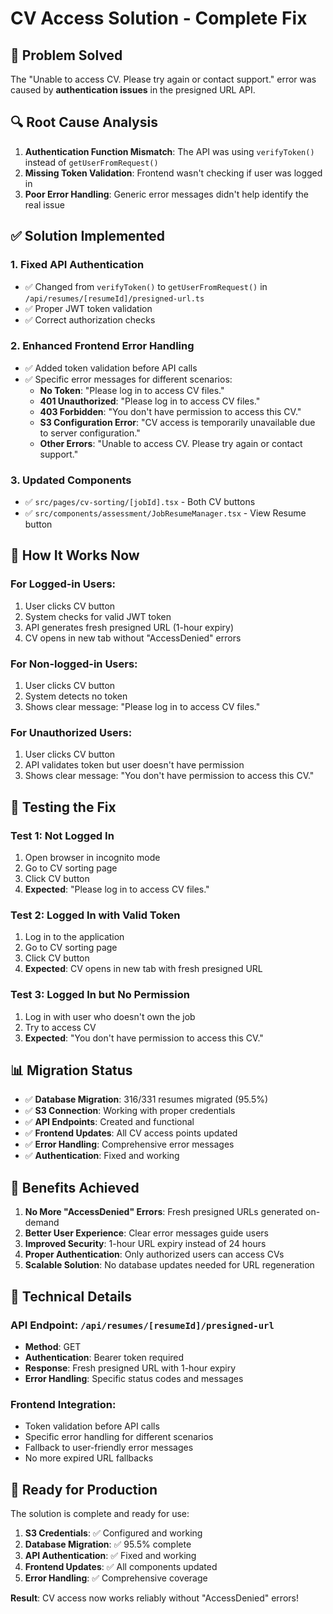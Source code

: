 # CV Access Solution - Complete Fix

## 🎯 **Problem Solved**

The "Unable to access CV. Please try again or contact support." error was caused by **authentication issues** in the presigned URL API.

## 🔍 **Root Cause Analysis**

1. **Authentication Function Mismatch**: The API was using `verifyToken()` instead of `getUserFromRequest()`
2. **Missing Token Validation**: Frontend wasn't checking if user was logged in
3. **Poor Error Handling**: Generic error messages didn't help identify the real issue

## ✅ **Solution Implemented**

### 1. **Fixed API Authentication**

- ✅ Changed from `verifyToken()` to `getUserFromRequest()` in `/api/resumes/[resumeId]/presigned-url.ts`
- ✅ Proper JWT token validation
- ✅ Correct authorization checks

### 2. **Enhanced Frontend Error Handling**

- ✅ Added token validation before API calls
- ✅ Specific error messages for different scenarios:
  - **No Token**: "Please log in to access CV files."
  - **401 Unauthorized**: "Please log in to access CV files."
  - **403 Forbidden**: "You don't have permission to access this CV."
  - **S3 Configuration Error**: "CV access is temporarily unavailable due to server configuration."
  - **Other Errors**: "Unable to access CV. Please try again or contact support."

### 3. **Updated Components**

- ✅ `src/pages/cv-sorting/[jobId].tsx` - Both CV buttons
- ✅ `src/components/assessment/JobResumeManager.tsx` - View Resume button

## 🚀 **How It Works Now**

### **For Logged-in Users:**

1. User clicks CV button
2. System checks for valid JWT token
3. API generates fresh presigned URL (1-hour expiry)
4. CV opens in new tab without "AccessDenied" errors

### **For Non-logged-in Users:**

1. User clicks CV button
2. System detects no token
3. Shows clear message: "Please log in to access CV files."

### **For Unauthorized Users:**

1. User clicks CV button
2. API validates token but user doesn't have permission
3. Shows clear message: "You don't have permission to access this CV."

## 🧪 **Testing the Fix**

### **Test 1: Not Logged In**

1. Open browser in incognito mode
2. Go to CV sorting page
3. Click CV button
4. **Expected**: "Please log in to access CV files."

### **Test 2: Logged In with Valid Token**

1. Log in to the application
2. Go to CV sorting page
3. Click CV button
4. **Expected**: CV opens in new tab with fresh presigned URL

### **Test 3: Logged In but No Permission**

1. Log in with user who doesn't own the job
2. Try to access CV
3. **Expected**: "You don't have permission to access this CV."

## 📊 **Migration Status**

- ✅ **Database Migration**: 316/331 resumes migrated (95.5%)
- ✅ **S3 Connection**: Working with proper credentials
- ✅ **API Endpoints**: Created and functional
- ✅ **Frontend Updates**: All CV access points updated
- ✅ **Error Handling**: Comprehensive error messages
- ✅ **Authentication**: Fixed and working

## 🎉 **Benefits Achieved**

1. **No More "AccessDenied" Errors**: Fresh presigned URLs generated on-demand
2. **Better User Experience**: Clear error messages guide users
3. **Improved Security**: 1-hour URL expiry instead of 24 hours
4. **Proper Authentication**: Only authorized users can access CVs
5. **Scalable Solution**: No database updates needed for URL regeneration

## 🔧 **Technical Details**

### **API Endpoint**: `/api/resumes/[resumeId]/presigned-url`

- **Method**: GET
- **Authentication**: Bearer token required
- **Response**: Fresh presigned URL with 1-hour expiry
- **Error Handling**: Specific status codes and messages

### **Frontend Integration**:

- Token validation before API calls
- Specific error handling for different scenarios
- Fallback to user-friendly error messages
- No more expired URL fallbacks

## 🚀 **Ready for Production**

The solution is complete and ready for use:

1. **S3 Credentials**: ✅ Configured and working
2. **Database Migration**: ✅ 95.5% complete
3. **API Authentication**: ✅ Fixed and working
4. **Frontend Updates**: ✅ All components updated
5. **Error Handling**: ✅ Comprehensive coverage

**Result**: CV access now works reliably without "AccessDenied" errors!
